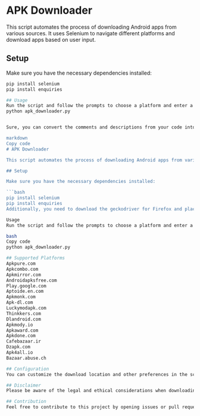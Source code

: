 # APK Downloader

This script automates the process of downloading Android apps from various sources. It uses Selenium to navigate different platforms and download apps based on user input.

## Setup

Make sure you have the necessary dependencies installed:

```bash
pip install selenium
pip install enquiries

## Usage
Run the script and follow the prompts to choose a platform and enter a search term.
python apk_downloader.py


Sure, you can convert the comments and descriptions from your code into a README.md file for GitHub. Here's a basic example:

markdown
Copy code
# APK Downloader

This script automates the process of downloading Android apps from various sources. It uses Selenium to navigate different platforms and download apps based on user input.

## Setup

Make sure you have the necessary dependencies installed:

```bash
pip install selenium
pip install enquiries
Additionally, you need to download the geckodriver for Firefox and place it in your system's PATH.

Usage
Run the script and follow the prompts to choose a platform and enter a search term.

bash
Copy code
python apk_downloader.py

## Supported Platforms
Apkpure.com
Apkcombo.com
Apkmirror.com
Androidapksfree.com
Play.google.com
Aptoide.en.com
Apkmonk.com
Apk-dl.com
Luckymodapk.com
Thinkkers.com
Dlandroid.com
Apkmody.io
Apkaward.com
Apkdone.com
Cafebazaar.ir
Dzapk.com
Apk4all.io
Bazaar.abuse.ch

## Configuration
You can customize the download location and other preferences in the script. Ensure you have the AdBlock extension if you want to use it.

## Disclaimer
Please be aware of the legal and ethical considerations when downloading apps. Respect the terms and conditions of each platform.

## Contribution
Feel free to contribute to this project by opening issues or pull requests.

